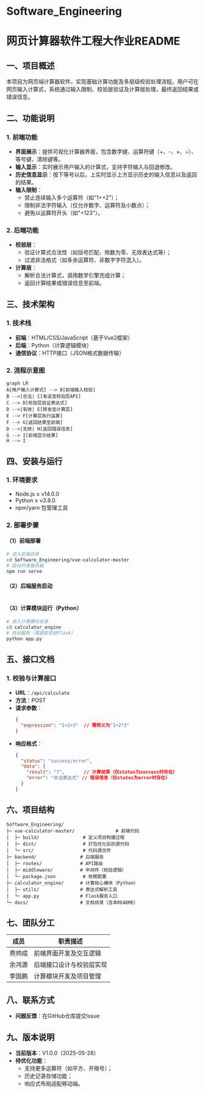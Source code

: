 # Software_Engineering
# 网页计算器软件工程大作业README

## 一、项目概述
本项目为网页端计算器软件，实现基础计算功能及多层级校验处理流程。用户可在网页输入计算式，系统通过输入限制、校验层验证及计算层处理，最终返回结果或错误信息。


## 二、功能说明
### 1. 前端功能
- **界面展示**：提供可视化计算器界面，包含数字键、运算符键（+、-、×、÷）、等号键、清除键等。
- **输入显示**：实时展示用户输入的计算式，支持字符输入与回退修改。
- **历史信息显示**：按下等号以后，上实时显示上方显示历史的输入信息以及返回的结果。
- **输入限制**：
  - 禁止连续输入多个运算符（如"1++2"）；
  - 限制非法字符输入（仅允许数字、运算符及小数点）；
  - 避免以运算符开头（如"+123"）。

### 2. 后端功能
- **校验层**：
  - 验证计算式合法性（如括号匹配、除数为零、无效表达式等）；
  - 过滤非法格式（如多余运算符、非数字字符混入）。
- **计算层**：
  - 解析合法计算式，调用数学引擎完成计算；
  - 返回计算结果或错误信息至前端。


## 三、技术架构
### 1. 技术栈
- **前端**：HTML/CSS/JavaScript（基于Vue2框架）
- **后端**：Python（计算逻辑模块）
- **通信协议**：HTTP接口（JSON格式数据传输）

### 2. 流程示意图
```mermaid
graph LR
A[用户输入计算式] --> B[前端输入校验]
B -->|合法| C[发送至校验层API]
C --> D[校验层验证表达式]
D -->|有效| E[转发至计算层]
E --> F[计算层执行运算]
F --> G[返回结果至前端]
D -->|无效| H[返回错误信息]
G --> I[前端显示结果]
H --> I
```


## 四、安装与运行
### 1. 环境要求
- Node.js ≥ v14.0.0
- Python ≥ v3.8.0
- npm/yarn 包管理工具

### 2. 部署步骤
#### （1）前端部署
```bash
# 进入前端目录
cd Software_Engineering/vue-calculator-master
# 启动开发服务器
npm run serve
```

#### （2）后端服务启动
```bash

```

#### （3）计算模块运行（Python）
```bash
# 进入计算模块目录
cd calculator_engine
# 启动服务（需提前安装Flask）
python app.py
```


## 五、接口文档
### 1. 校验与计算接口
- **URL**：`/api/calculate`
- **方法**：POST
- **请求参数**：
  ```json
  {
    "expression": "1+2×3"  // 需转义为"1+2*3"
  }
  ```
- **响应格式**：
  ```json
  {
    "status": "success/error",
    "data": {
      "result": "7",       // 计算结果（仅status为success时存在）
      "error": "非法表达式" // 错误信息（仅status为error时存在）
    }
  }
  ```


## 六、项目结构
```
Software_Engineering/
├─ vue-calculator-master/               # 前端代码
│  ├─ build/                # 定义项目构建过程
│  ├─ dist/                 # 打包优化后的源代码
│  └─ src/                  # 代码源文件
├─ backend/                # 后端服务
│  ├─ routes/              # API路由
│  ├─ middleware/          # 中间件（校验逻辑）
│  └─ package.json          # 依赖配置
├─ calculator_engine/      # 计算核心模块（Python）
│  ├─ utils/               # 表达式解析工具
│  └─ app.py               # Flask服务入口
└─ docs/                   # 文档目录（含本README）
```


## 七、团队分工
| 成员       | 职责描述                          |
|------------|-----------------------------------|
| 燕帅成       | 前端界面开发及交互逻辑            |
| 余鸿源       | 后端接口设计与校验层实现          |
| 李国鹏       | 计算模块开发及项目管理            |


## 八、联系方式
- **问题反馈**：在GitHub仓库提交Issue


## 九、版本说明
- **当前版本**：V1.0.0（2025-05-28）
- **待优化功能**：
  - 支持更多运算符（如平方、开根号）；
  - 历史记录存储功能；
  - 响应式布局适配移动端。
